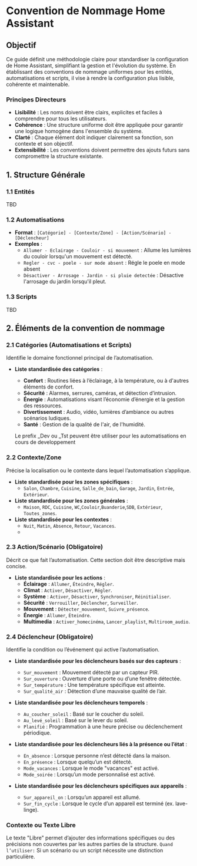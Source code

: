 # Convention de Nommage Home Assistant

## Objectif

Ce guide définit une méthodologie claire pour standardiser la configuration de Home Assistant, simplifiant la gestion et l'évolution du système. En établissant des conventions de nommage uniformes pour les entités, automatisations et scripts, il vise à rendre la configuration plus lisible, cohérente et maintenable.

### Principes Directeurs
- **Lisibilité** : Les noms doivent être clairs, explicites et faciles à comprendre pour tous les utilisateurs.
- **Cohérence** : Une structure uniforme doit être appliquée pour garantir une logique homogène dans l'ensemble du système.
- **Clarté** : Chaque élément doit indiquer clairement sa fonction, son contexte et son objectif.
- **Extensibilité** : Les conventions doivent permettre des ajouts futurs sans compromettre la structure existante.

## 1. Structure Générale

### 1.1 Entités
TBD

### 1.2 Automatisations
- **Format** : `[Catégorie] - [Contexte/Zone] - [Action/Scénario] - [Déclencheur]`
- **Exemples** :
  - `Allumer - Eclairage - Couloir - si mouvement` : Allume les lumières du couloir lorsqu'un mouvement est détecté.
  - `Regler - cvc - poele - sur mode absent` : Régle le poele en mode absent
  - `Désactiver - Arrosage - Jardin - si pluie detectée` : Désactive l'arrosage du jardin lorsqu'il pleut.

### 1.3 Scripts
TBD

## 2. Éléments de la convention de nommage
### 2.1 Catégories (Automatisations et Scripts)
Identifie le domaine fonctionnel principal de l’automatisation.

- **Liste standardisée des catégories** :
  - **Confort** : Routines liées à l’éclairage, à la température, ou à d'autres éléments de confort.
  - **Sécurité** : Alarmes, serrures, caméras, et détection d’intrusion.
  - **Énergie** : Automatisations visant l’économie d’énergie et la gestion des ressources.
  - **Divertissement** : Audio, vidéo, lumières d’ambiance ou autres scénarios ludiques.
  - **Santé** : Gestion de la qualité de l'air, de l'humidité.

  Le prefix _Dev ou _Tst peuvent être utiliser pour les automatisations en cours de developpement

### 2.2 Contexte/Zone
Précise la localisation ou le contexte dans lequel l’automatisation s’applique.
- **Liste standardisée pour les zones spécifiques** :
  - `Salon`, `Chambre`, `Cuisine`, `Salle_de_bain`, `Garage`, `Jardin`, `Entrée`, `Extérieur`.
- **Liste standardisée pour les zones générales** :
  - `Maison`, `RDC`, `Cuisine`, `WC`,`Couloir`,`Buanderie`,`SDB`,  `Extérieur`, `Toutes_zones`.
- **Liste standardisée pour les contextes** :
  - `Nuit`, `Matin`, `Absence`, `Retour`, `Vacances`.
  - 
### 2.3 Action/Scénario (Obligatoire)
Décrit ce que fait l’automatisation. Cette section doit être descriptive mais concise.

- **Liste standardisée pour les actions** :
  - **Éclairage** : `Allumer`, `Éteindre`, `Régler`.
  - **Climat** : `Activer`, `Désactiver`, `Régler`.
  - **Système** : `Activer`, `Désactiver`, `Synchroniser`, `Réinitialiser`.
  - **Sécurité** : `Verrouiller`, `Déclencher`, `Surveiller`.
  - **Mouvement** : `Détecter_mouvement`, `Suivre_présence`.
  - **Énergie** : `Allumer`, `Éteindre`.
  - **Multimedia** : `Activer_homecinéma`, `Lancer_playlist`, `Multiroom_audio`.

### 2.4 Déclencheur (Obligatoire)
Identifie la condition ou l’événement qui active l’automatisation.

- **Liste standardisée pour les déclencheurs basés sur des capteurs** :
  - `Sur_mouvement` : Mouvement détecté par un capteur PIR.
  - `Sur_ouverture` : Ouverture d’une porte ou d’une fenêtre détectée.
  - `Sur_température` : Une température spécifique est atteinte.
  - `Sur_qualité_air` : Détection d’une mauvaise qualité de l’air.

- **Liste standardisée pour les déclencheurs temporels** :
  - `Au_coucher_soleil` : Basé sur le coucher du soleil.
  - `Au_levé_soleil` : Basé sur le lever du soleil.
  - `Planifié` : Programmation à une heure précise ou déclenchement périodique.

- **Liste standardisée pour les déclencheurs liés à la présence ou l’état** :
  - `En_absence` : Lorsque personne n’est détecté dans la maison.
  - `En_présence` : Lorsque quelqu’un est détecté.
  - `Mode_vacances` : Lorsque le mode "vacances" est activé.
  - `Mode_soirée` : Lorsqu’un mode personnalisé est activé.

- **Liste standardisée pour les déclencheurs spécifiques aux appareils** :
  - `Sur_appareil_on` : Lorsqu’un appareil est allumé.
  - `Sur_fin_cycle` : Lorsque le cycle d’un appareil est terminé (ex. lave-linge).

### Contexte ou Texte Libre
Le texte "Libre" permet d’ajouter des informations spécifiques ou des précisions non couvertes par les autres parties de la structure.
`Quand l’utiliser:` Si un scénario ou un script nécessite une distinction particulière.



